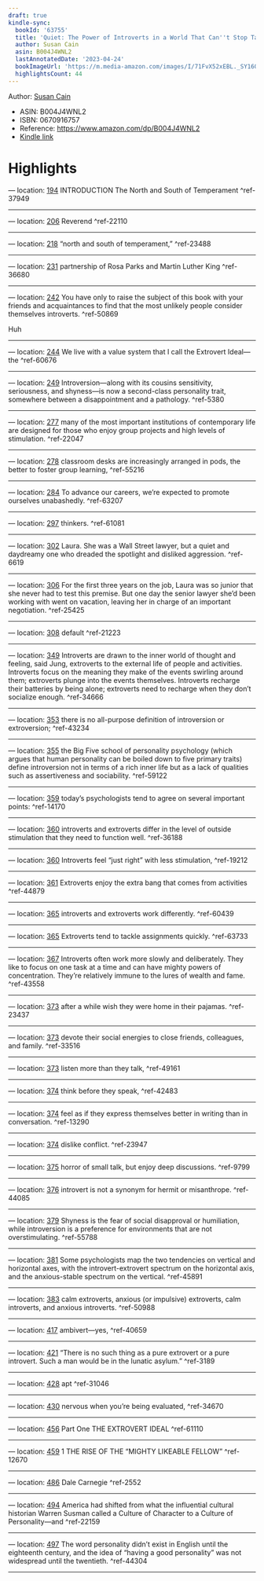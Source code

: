 ```yaml
---
draft: true
kindle-sync:
  bookId: '63755'
  title: 'Quiet: The Power of Introverts in a World That Can''t Stop Talking'
  author: Susan Cain
  asin: B004J4WNL2
  lastAnnotatedDate: '2023-04-24'
  bookImageUrl: 'https://m.media-amazon.com/images/I/71FvX52xEBL._SY160.jpg'
  highlightsCount: 44
---
```


Author: [Susan Cain](https://www.amazon.comundefined)
* ASIN: B004J4WNL2
* ISBN: 0670916757
* Reference: https://www.amazon.com/dp/B004J4WNL2
* [Kindle link](kindle://book?action=open&asin=B004J4WNL2)

# Highlights

— location: [194](kindle://book?action=open&asin=B004J4WNL2&location=194)
INTRODUCTION The North and South of Temperament ^ref-37949

---
— location: [206](kindle://book?action=open&asin=B004J4WNL2&location=206)
Reverend ^ref-22110

---
— location: [218](kindle://book?action=open&asin=B004J4WNL2&location=218)
“north and south of temperament,” ^ref-23488

---
— location: [231](kindle://book?action=open&asin=B004J4WNL2&location=231)
partnership of Rosa Parks and Martin Luther King ^ref-36680

---
— location: [242](kindle://book?action=open&asin=B004J4WNL2&location=242)
You have only to raise the subject of this book with your friends and acquaintances to find that the most unlikely people consider themselves introverts. ^ref-50869

Huh

---
— location: [244](kindle://book?action=open&asin=B004J4WNL2&location=244)
We live with a value system that I call the Extrovert Ideal—the ^ref-60676

---
— location: [249](kindle://book?action=open&asin=B004J4WNL2&location=249)
Introversion—along with its cousins sensitivity, seriousness, and shyness—is now a second-class personality trait, somewhere between a disappointment and a pathology. ^ref-5380

---
— location: [277](kindle://book?action=open&asin=B004J4WNL2&location=277)
many of the most important institutions of contemporary life are designed for those who enjoy group projects and high levels of stimulation. ^ref-22047

---
— location: [278](kindle://book?action=open&asin=B004J4WNL2&location=278)
classroom desks are increasingly arranged in pods, the better to foster group learning, ^ref-55216

---
— location: [284](kindle://book?action=open&asin=B004J4WNL2&location=284)
To advance our careers, we’re expected to promote ourselves unabashedly. ^ref-63207

---
— location: [297](kindle://book?action=open&asin=B004J4WNL2&location=297)
thinkers. ^ref-61081

---
— location: [302](kindle://book?action=open&asin=B004J4WNL2&location=302)
Laura. She was a Wall Street lawyer, but a quiet and daydreamy one who dreaded the spotlight and disliked aggression. ^ref-6619

---
— location: [306](kindle://book?action=open&asin=B004J4WNL2&location=306)
For the first three years on the job, Laura was so junior that she never had to test this premise. But one day the senior lawyer she’d been working with went on vacation, leaving her in charge of an important negotiation. ^ref-25425

---
— location: [308](kindle://book?action=open&asin=B004J4WNL2&location=308)
default ^ref-21223

---
— location: [349](kindle://book?action=open&asin=B004J4WNL2&location=349)
Introverts are drawn to the inner world of thought and feeling, said Jung, extroverts to the external life of people and activities. Introverts focus on the meaning they make of the events swirling around them; extroverts plunge into the events themselves. Introverts recharge their batteries by being alone; extroverts need to recharge when they don’t socialize enough. ^ref-34666

---
— location: [353](kindle://book?action=open&asin=B004J4WNL2&location=353)
there is no all-purpose definition of introversion or extroversion; ^ref-43234

---
— location: [355](kindle://book?action=open&asin=B004J4WNL2&location=355)
the Big Five school of personality psychology (which argues that human personality can be boiled down to five primary traits) define introversion not in terms of a rich inner life but as a lack of qualities such as assertiveness and sociability. ^ref-59122

---
— location: [359](kindle://book?action=open&asin=B004J4WNL2&location=359)
today’s psychologists tend to agree on several important points: ^ref-14170

---
— location: [360](kindle://book?action=open&asin=B004J4WNL2&location=360)
introverts and extroverts differ in the level of outside stimulation that they need to function well. ^ref-36188

---
— location: [360](kindle://book?action=open&asin=B004J4WNL2&location=360)
Introverts feel “just right” with less stimulation, ^ref-19212

---
— location: [361](kindle://book?action=open&asin=B004J4WNL2&location=361)
Extroverts enjoy the extra bang that comes from activities ^ref-44879

---
— location: [365](kindle://book?action=open&asin=B004J4WNL2&location=365)
introverts and extroverts work differently. ^ref-60439

---
— location: [365](kindle://book?action=open&asin=B004J4WNL2&location=365)
Extroverts tend to tackle assignments quickly. ^ref-63733

---
— location: [367](kindle://book?action=open&asin=B004J4WNL2&location=367)
Introverts often work more slowly and deliberately. They like to focus on one task at a time and can have mighty powers of concentration. They’re relatively immune to the lures of wealth and fame. ^ref-43558

---
— location: [373](kindle://book?action=open&asin=B004J4WNL2&location=373)
after a while wish they were home in their pajamas. ^ref-23437

---
— location: [373](kindle://book?action=open&asin=B004J4WNL2&location=373)
devote their social energies to close friends, colleagues, and family. ^ref-33516

---
— location: [373](kindle://book?action=open&asin=B004J4WNL2&location=373)
listen more than they talk, ^ref-49161

---
— location: [374](kindle://book?action=open&asin=B004J4WNL2&location=374)
think before they speak, ^ref-42483

---
— location: [374](kindle://book?action=open&asin=B004J4WNL2&location=374)
feel as if they express themselves better in writing than in conversation. ^ref-13290

---
— location: [374](kindle://book?action=open&asin=B004J4WNL2&location=374)
dislike conflict. ^ref-23947

---
— location: [375](kindle://book?action=open&asin=B004J4WNL2&location=375)
horror of small talk, but enjoy deep discussions. ^ref-9799

---
— location: [376](kindle://book?action=open&asin=B004J4WNL2&location=376)
introvert is not a synonym for hermit or misanthrope. ^ref-44085

---
— location: [379](kindle://book?action=open&asin=B004J4WNL2&location=379)
Shyness is the fear of social disapproval or humiliation, while introversion is a preference for environments that are not overstimulating. ^ref-55788

---
— location: [381](kindle://book?action=open&asin=B004J4WNL2&location=381)
Some psychologists map the two tendencies on vertical and horizontal axes, with the introvert-extrovert spectrum on the horizontal axis, and the anxious-stable spectrum on the vertical. ^ref-45891

---
— location: [383](kindle://book?action=open&asin=B004J4WNL2&location=383)
calm extroverts, anxious (or impulsive) extroverts, calm introverts, and anxious introverts. ^ref-50988

---
— location: [417](kindle://book?action=open&asin=B004J4WNL2&location=417)
ambivert—yes, ^ref-40659

---
— location: [421](kindle://book?action=open&asin=B004J4WNL2&location=421)
“There is no such thing as a pure extrovert or a pure introvert. Such a man would be in the lunatic asylum.” ^ref-3189

---
— location: [428](kindle://book?action=open&asin=B004J4WNL2&location=428)
apt ^ref-31046

---
— location: [430](kindle://book?action=open&asin=B004J4WNL2&location=430)
nervous when you’re being evaluated, ^ref-34670

---
— location: [456](kindle://book?action=open&asin=B004J4WNL2&location=456)
Part One THE EXTROVERT IDEAL ^ref-61110

---
— location: [459](kindle://book?action=open&asin=B004J4WNL2&location=459)
1 THE RISE OF THE “MIGHTY LIKEABLE FELLOW” ^ref-12670

---
— location: [486](kindle://book?action=open&asin=B004J4WNL2&location=486)
Dale Carnegie ^ref-2552

---
— location: [494](kindle://book?action=open&asin=B004J4WNL2&location=494)
America had shifted from what the influential cultural historian Warren Susman called a Culture of Character to a Culture of Personality—and ^ref-22159

---
— location: [497](kindle://book?action=open&asin=B004J4WNL2&location=497)
The word personality didn’t exist in English until the eighteenth century, and the idea of “having a good personality” was not widespread until the twentieth. ^ref-44304

---
